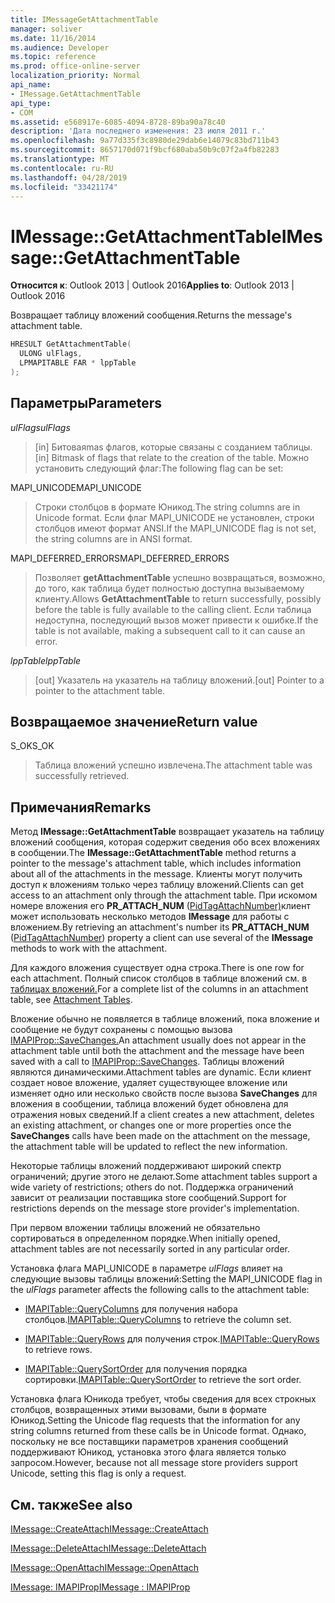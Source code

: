 ```yaml
---
title: IMessageGetAttachmentTable
manager: soliver
ms.date: 11/16/2014
ms.audience: Developer
ms.topic: reference
ms.prod: office-online-server
localization_priority: Normal
api_name:
- IMessage.GetAttachmentTable
api_type:
- COM
ms.assetid: e568917e-6085-4094-8728-89ba90a78c40
description: 'Дата последнего изменения: 23 июля 2011 г.'
ms.openlocfilehash: 9a77d335f3c8980de29dab6e14079c83bd711b43
ms.sourcegitcommit: 8657170d071f9bcf680aba50b9c07f2a4fb82283
ms.translationtype: MT
ms.contentlocale: ru-RU
ms.lasthandoff: 04/28/2019
ms.locfileid: "33421174"
---
```

# <a name="imessagegetattachmenttable"></a><span data-ttu-id="4d74c-103">IMessage::GetAttachmentTable</span><span class="sxs-lookup"><span data-stu-id="4d74c-103">IMessage::GetAttachmentTable</span></span>

  
  
<span data-ttu-id="4d74c-104">**Относится к**: Outlook 2013 | Outlook 2016</span><span class="sxs-lookup"><span data-stu-id="4d74c-104">**Applies to**: Outlook 2013 | Outlook 2016</span></span> 
  
<span data-ttu-id="4d74c-105">Возвращает таблицу вложений сообщения.</span><span class="sxs-lookup"><span data-stu-id="4d74c-105">Returns the message's attachment table.</span></span>
  
```cpp
HRESULT GetAttachmentTable(
  ULONG ulFlags,
  LPMAPITABLE FAR * lppTable
);
```

## <a name="parameters"></a><span data-ttu-id="4d74c-106">Параметры</span><span class="sxs-lookup"><span data-stu-id="4d74c-106">Parameters</span></span>

 <span data-ttu-id="4d74c-107">_ulFlags_</span><span class="sxs-lookup"><span data-stu-id="4d74c-107">_ulFlags_</span></span>
  
> <span data-ttu-id="4d74c-108">[in] Битоваяmas флагов, которые связаны с созданием таблицы.</span><span class="sxs-lookup"><span data-stu-id="4d74c-108">[in] Bitmask of flags that relate to the creation of the table.</span></span> <span data-ttu-id="4d74c-109">Можно установить следующий флаг:</span><span class="sxs-lookup"><span data-stu-id="4d74c-109">The following flag can be set:</span></span> 
    
<span data-ttu-id="4d74c-110">MAPI_UNICODE</span><span class="sxs-lookup"><span data-stu-id="4d74c-110">MAPI_UNICODE</span></span> 
  
> <span data-ttu-id="4d74c-111">Строки столбцов в формате Юникод.</span><span class="sxs-lookup"><span data-stu-id="4d74c-111">The string columns are in Unicode format.</span></span> <span data-ttu-id="4d74c-112">Если флаг MAPI_UNICODE не установлен, строки столбцов имеют формат ANSI.</span><span class="sxs-lookup"><span data-stu-id="4d74c-112">If the MAPI_UNICODE flag is not set, the string columns are in ANSI format.</span></span>
    
<span data-ttu-id="4d74c-113">MAPI_DEFERRED_ERRORS</span><span class="sxs-lookup"><span data-stu-id="4d74c-113">MAPI_DEFERRED_ERRORS</span></span> 
  
> <span data-ttu-id="4d74c-114">Позволяет **getAttachmentTable** успешно возвращаться, возможно, до того, как таблица будет полностью доступна вызываемому клиенту.</span><span class="sxs-lookup"><span data-stu-id="4d74c-114">Allows **GetAttachmentTable** to return successfully, possibly before the table is fully available to the calling client.</span></span> <span data-ttu-id="4d74c-115">Если таблица недоступна, последующий вызов может привести к ошибке.</span><span class="sxs-lookup"><span data-stu-id="4d74c-115">If the table is not available, making a subsequent call to it can cause an error.</span></span> 
    
 <span data-ttu-id="4d74c-116">_lppTable_</span><span class="sxs-lookup"><span data-stu-id="4d74c-116">_lppTable_</span></span>
  
> <span data-ttu-id="4d74c-117">[out] Указатель на указатель на таблицу вложений.</span><span class="sxs-lookup"><span data-stu-id="4d74c-117">[out] Pointer to a pointer to the attachment table.</span></span>
    
## <a name="return-value"></a><span data-ttu-id="4d74c-118">Возвращаемое значение</span><span class="sxs-lookup"><span data-stu-id="4d74c-118">Return value</span></span>

<span data-ttu-id="4d74c-119">S_OK</span><span class="sxs-lookup"><span data-stu-id="4d74c-119">S_OK</span></span> 
  
> <span data-ttu-id="4d74c-120">Таблица вложений успешно извлечена.</span><span class="sxs-lookup"><span data-stu-id="4d74c-120">The attachment table was successfully retrieved.</span></span>
    
## <a name="remarks"></a><span data-ttu-id="4d74c-121">Примечания</span><span class="sxs-lookup"><span data-stu-id="4d74c-121">Remarks</span></span>

<span data-ttu-id="4d74c-122">Метод **IMessage::GetAttachmentTable** возвращает указатель на таблицу вложений сообщения, которая содержит сведения обо всех вложениях в сообщении.</span><span class="sxs-lookup"><span data-stu-id="4d74c-122">The **IMessage::GetAttachmentTable** method returns a pointer to the message's attachment table, which includes information about all of the attachments in the message.</span></span> <span data-ttu-id="4d74c-123">Клиенты могут получить доступ к вложениям только через таблицу вложений.</span><span class="sxs-lookup"><span data-stu-id="4d74c-123">Clients can get access to an attachment only through the attachment table.</span></span> <span data-ttu-id="4d74c-124">При искомом номере вложения его **PR_ATTACH_NUM** ([PidTagAttachNumber)](pidtagattachnumber-canonical-property.md)клиент может использовать несколько методов **IMessage** для работы с вложением.</span><span class="sxs-lookup"><span data-stu-id="4d74c-124">By retrieving an attachment's number its **PR_ATTACH_NUM** ([PidTagAttachNumber](pidtagattachnumber-canonical-property.md)) property a client can use several of the **IMessage** methods to work with the attachment.</span></span> 
  
<span data-ttu-id="4d74c-125">Для каждого вложения существует одна строка.</span><span class="sxs-lookup"><span data-stu-id="4d74c-125">There is one row for each attachment.</span></span> <span data-ttu-id="4d74c-126">Полный список столбцов в таблице вложений см. в [таблицах вложений.](attachment-tables.md)</span><span class="sxs-lookup"><span data-stu-id="4d74c-126">For a complete list of the columns in an attachment table, see [Attachment Tables](attachment-tables.md).</span></span>
  
<span data-ttu-id="4d74c-127">Вложение обычно не появляется в таблице вложений, пока вложение и сообщение не будут сохранены с помощью вызова [IMAPIProp::SaveChanges.](imapiprop-savechanges.md)</span><span class="sxs-lookup"><span data-stu-id="4d74c-127">An attachment usually does not appear in the attachment table until both the attachment and the message have been saved with a call to [IMAPIProp::SaveChanges](imapiprop-savechanges.md).</span></span> <span data-ttu-id="4d74c-128">Таблицы вложений являются динамическими.</span><span class="sxs-lookup"><span data-stu-id="4d74c-128">Attachment tables are dynamic.</span></span> <span data-ttu-id="4d74c-129">Если клиент создает новое вложение, удаляет существующее вложение или изменяет одно или несколько свойств после вызова **SaveChanges** для вложения в сообщении, таблица вложений будет обновлена для отражения новых сведений.</span><span class="sxs-lookup"><span data-stu-id="4d74c-129">If a client creates a new attachment, deletes an existing attachment, or changes one or more properties once the **SaveChanges** calls have been made on the attachment on the message, the attachment table will be updated to reflect the new information.</span></span> 
  
<span data-ttu-id="4d74c-130">Некоторые таблицы вложений поддерживают широкий спектр ограничений; другие этого не делают.</span><span class="sxs-lookup"><span data-stu-id="4d74c-130">Some attachment tables support a wide variety of restrictions; others do not.</span></span> <span data-ttu-id="4d74c-131">Поддержка ограничений зависит от реализации поставщика store сообщений.</span><span class="sxs-lookup"><span data-stu-id="4d74c-131">Support for restrictions depends on the message store provider's implementation.</span></span> 
  
<span data-ttu-id="4d74c-132">При первом вложении таблицы вложений не обязательно сортироваться в определенном порядке.</span><span class="sxs-lookup"><span data-stu-id="4d74c-132">When initially opened, attachment tables are not necessarily sorted in any particular order.</span></span> 
  
<span data-ttu-id="4d74c-133">Установка флага MAPI_UNICODE в параметре  _ulFlags_ влияет на следующие вызовы таблицы вложений:</span><span class="sxs-lookup"><span data-stu-id="4d74c-133">Setting the MAPI_UNICODE flag in the  _ulFlags_ parameter affects the following calls to the attachment table:</span></span> 
  
- <span data-ttu-id="4d74c-134">[IMAPITable::QueryColumns](imapitable-querycolumns.md) для получения набора столбцов.</span><span class="sxs-lookup"><span data-stu-id="4d74c-134">[IMAPITable::QueryColumns](imapitable-querycolumns.md) to retrieve the column set.</span></span> 
    
- <span data-ttu-id="4d74c-135">[IMAPITable::QueryRows](imapitable-queryrows.md) для получения строк.</span><span class="sxs-lookup"><span data-stu-id="4d74c-135">[IMAPITable::QueryRows](imapitable-queryrows.md) to retrieve rows.</span></span> 
    
- <span data-ttu-id="4d74c-136">[IMAPITable::QuerySortOrder](imapitable-querysortorder.md) для получения порядка сортировки.</span><span class="sxs-lookup"><span data-stu-id="4d74c-136">[IMAPITable::QuerySortOrder](imapitable-querysortorder.md) to retrieve the sort order.</span></span> 
    
<span data-ttu-id="4d74c-137">Установка флага Юникода требует, чтобы сведения для всех строкных столбцов, возвращенных этими вызовами, были в формате Юникод.</span><span class="sxs-lookup"><span data-stu-id="4d74c-137">Setting the Unicode flag requests that the information for any string columns returned from these calls be in Unicode format.</span></span> <span data-ttu-id="4d74c-138">Однако, поскольку не все поставщики параметров хранения сообщений поддерживают Юникод, установка этого флага является только запросом.</span><span class="sxs-lookup"><span data-stu-id="4d74c-138">However, because not all message store providers support Unicode, setting this flag is only a request.</span></span>
  
## <a name="see-also"></a><span data-ttu-id="4d74c-139">См. также</span><span class="sxs-lookup"><span data-stu-id="4d74c-139">See also</span></span>



[<span data-ttu-id="4d74c-140">IMessage::CreateAttach</span><span class="sxs-lookup"><span data-stu-id="4d74c-140">IMessage::CreateAttach</span></span>](imessage-createattach.md)
  
[<span data-ttu-id="4d74c-141">IMessage::DeleteAttach</span><span class="sxs-lookup"><span data-stu-id="4d74c-141">IMessage::DeleteAttach</span></span>](imessage-deleteattach.md)
  
[<span data-ttu-id="4d74c-142">IMessage::OpenAttach</span><span class="sxs-lookup"><span data-stu-id="4d74c-142">IMessage::OpenAttach</span></span>](imessage-openattach.md)
  
[<span data-ttu-id="4d74c-143">IMessage: IMAPIProp</span><span class="sxs-lookup"><span data-stu-id="4d74c-143">IMessage : IMAPIProp</span></span>](imessageimapiprop.md)

